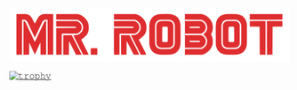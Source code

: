 <!-- change header background -->
![header](Mr._Robot_Logo.svg.png)
 
[![𝚝𝚛𝚘𝚙𝚑𝚢](https://github-profile-trophy.vercel.app/?username=slypy&column=8&margin-w=15&margin-h=15&no-bg=true&no-frame=true&theme=dark_lover)](https://github.com/slypy)
